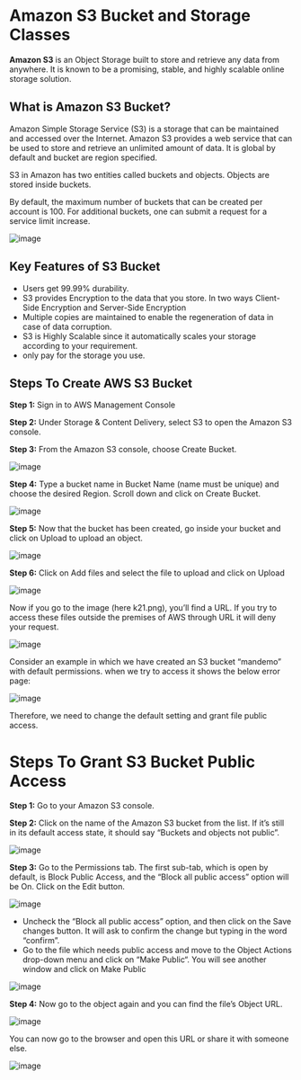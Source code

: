 # Amazon S3 Bucket and Storage Classes

**Amazon S3** is an Object Storage built to store and retrieve any data from anywhere. It is known to be a promising, stable, and highly scalable online storage solution.

## What is Amazon S3 Bucket?

Amazon Simple Storage Service (S3) is a storage that can be maintained and accessed over the Internet. Amazon S3 provides a web service that can be used to store and retrieve an unlimited amount of data. It is global by default and bucket are region specified.

S3 in Amazon has two entities called buckets and objects. Objects are stored inside buckets.

By default, the maximum number of buckets that can be created per account is 100. For additional buckets, one can submit a request for a service limit increase.

![image](https://user-images.githubusercontent.com/17270996/141608847-29bec412-9770-4eee-8e31-660955fd4e08.png)

## Key Features of S3 Bucket

* Users get 99.99% durability.
* S3 provides Encryption to the data that you store. In two ways Client-Side Encryption and Server-Side Encryption
* Multiple copies are maintained to enable the regeneration of data in case of data corruption.
* S3 is Highly Scalable since it automatically scales your storage according to your requirement.
* only pay for the storage you use.

## Steps To Create AWS S3 Bucket

**Step 1:** Sign in to AWS Management Console

**Step 2:** Under Storage & Content Delivery, select S3 to open the Amazon S3 console.

**Step 3:** From the Amazon S3 console, choose Create Bucket.

![image](https://user-images.githubusercontent.com/17270996/141608922-cd07a31b-1087-4739-a655-359c76bc2691.png)

**Step 4:** Type a bucket name in Bucket Name (name must be unique) and choose the desired Region. Scroll down and click on Create Bucket.

![image](https://user-images.githubusercontent.com/17270996/141608934-f2c2940f-6b23-4bf3-8999-c9ec702ba87d.png)

**Step 5:** Now that the bucket has been created, go inside your bucket and click on Upload to upload an object.

![image](https://user-images.githubusercontent.com/17270996/141608954-9e6d3bbb-9c07-4020-ab25-fc8ffda7143f.png)

**Step 6:** Click on Add files and select the file to upload and click on Upload

![image](https://user-images.githubusercontent.com/17270996/141608967-d2a0a4d2-b05c-4574-9944-1f7827c0fece.png)

Now if you go to the image (here k21.png), you’ll find a URL. If you try to access these files outside the premises of AWS through URL it will deny your request.

![image](https://user-images.githubusercontent.com/17270996/141609020-2695c884-3f01-4683-8fed-0f107449132f.png)

Consider an example in which we have created an S3 bucket “mandemo” with default permissions. when we try to access it shows the below error page:

![image](https://user-images.githubusercontent.com/17270996/141609049-04b6e491-9c76-4ab6-b526-24636601ccca.png)

Therefore, we need to change the default setting and grant file public access.

# Steps To Grant S3 Bucket Public Access  

**Step 1:** Go to your Amazon S3 console.

**Step 2:** Click on the name of the Amazon S3 bucket from the list. If it’s still in its default access state, it should say “Buckets and objects not public”.

![image](https://user-images.githubusercontent.com/17270996/141609078-55119276-44da-4bdc-9138-0b3d46e8dad4.png)

**Step 3:** Go to the Permissions tab. The first sub-tab, which is open by default, is Block Public Access, and the “Block all public access” option will be On. Click on the Edit button.

![image](https://user-images.githubusercontent.com/17270996/141609096-01d29d17-4a1c-42db-b836-634d16a938c5.png)

* Uncheck the “Block all public access” option, and then click on the Save changes button. It will ask to confirm the change but typing in the word “confirm”.
* Go to the file which needs public access and move to the Object Actions drop-down menu and click on “Make Public“. You will see another window and click on Make Public

![image](https://user-images.githubusercontent.com/17270996/141609127-87fb6cc4-910e-4784-8def-6bc0606ce887.png)

**Step 4:** Now go to the object again and you can find the file’s Object URL.

![image](https://user-images.githubusercontent.com/17270996/141609135-77338d9c-ac84-4531-8033-c970666f8a7f.png)

You can now go to the browser and open this URL or share it with someone else.

![image](https://user-images.githubusercontent.com/17270996/141609186-e0dc57d0-74be-4ffc-9d67-5d5a2c37e093.png)















